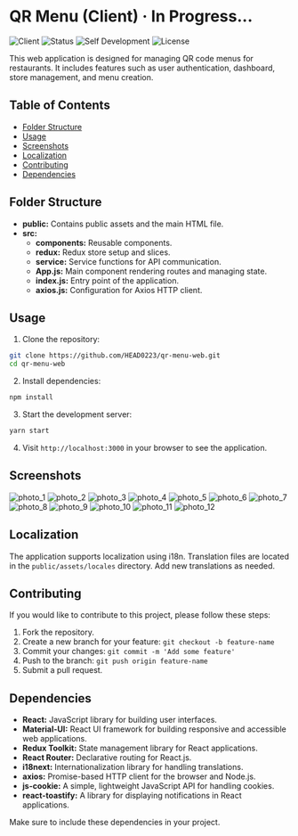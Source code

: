 # QR Menu (**Client**) · In Progress...

![Client](https://img.shields.io/badge/Client-QR_Menu-brightgreen)
![Status](https://img.shields.io/badge/Status-In_Progress-yellow)
![Self Development](https://img.shields.io/badge/Project-Self_Development-red)
![License](https://img.shields.io/badge/License-MIT-yellow)

This web application is designed for managing QR code menus for restaurants. It includes features such as user authentication, dashboard, store management, and menu creation.

## Table of Contents

-  [Folder Structure](#folder-structure)
-  [Usage](#usage)
-  [Screenshots](#screenshots)
-  [Localization](#localization)
-  [Contributing](#contributing)
-  [Dependencies](#dependencies)

## Folder Structure

-  **public:** Contains public assets and the main HTML file.
-  **src:**
   -  **components:** Reusable components.
   -  **redux:** Redux store setup and slices.
   -  **service:** Service functions for API communication.
   -  **App.js:** Main component rendering routes and managing state.
   -  **index.js:** Entry point of the application.
   -  **axios.js:** Configuration for Axios HTTP client.

## Usage

1. Clone the repository:

```bash
git clone https://github.com/HEAD0223/qr-menu-web.git
cd qr-menu-web
```

2. Install dependencies:

```bash
npm install
```

3. Start the development server:

```bash
yarn start
```

4. Visit `http://localhost:3000` in your browser to see the application.

## Screenshots

![photo_1](https://github.com/HEAD0223/qr-menu-web/assets/43917535/29c04070-c436-43d4-b099-3ae022349c44)
![photo_2](https://github.com/HEAD0223/qr-menu-web/assets/43917535/af4ab33e-9042-4b37-b890-d5dbf7fee25f)
![photo_3](https://github.com/HEAD0223/qr-menu-web/assets/43917535/7404f576-14ac-4ad9-9013-984a9e5353ba)
![photo_4](https://github.com/HEAD0223/qr-menu-web/assets/43917535/4c42ef15-8770-436f-8dc4-3871cf04f308)
![photo_5](https://github.com/HEAD0223/qr-menu-web/assets/43917535/0102a496-d802-4887-9042-3d8a2f3fc853)
![photo_6](https://github.com/HEAD0223/qr-menu-web/assets/43917535/1f108cd9-301e-4bb7-b34e-30735f04415e)
![photo_7](https://github.com/HEAD0223/qr-menu-web/assets/43917535/ab6f8f33-0071-4925-aee3-eb1dbc39db39)
![photo_8](https://github.com/HEAD0223/qr-menu-web/assets/43917535/81739061-d25f-49dd-9872-0390721620f2)
![photo_9](https://github.com/HEAD0223/qr-menu-web/assets/43917535/e9166805-51ff-48c7-8dfa-3a48cfd3a590)
![photo_10](https://github.com/HEAD0223/qr-menu-web/assets/43917535/03c45e9e-76f2-42b7-a0dd-4e9988635a17)
![photo_11](https://github.com/HEAD0223/qr-menu-web/assets/43917535/710885a4-13c2-4080-a618-b69d5ce10f21)
![photo_12](https://github.com/HEAD0223/qr-menu-web/assets/43917535/05ba5560-32bd-4a9a-8c54-309d43d20da6)

## Localization

The application supports localization using i18n. Translation files are located in the `public/assets/locales` directory. Add new translations as needed.

## Contributing

If you would like to contribute to this project, please follow these steps:

1. Fork the repository.
2. Create a new branch for your feature: `git checkout -b feature-name`
3. Commit your changes: `git commit -m 'Add some feature'`
4. Push to the branch: `git push origin feature-name`
5. Submit a pull request.

## Dependencies

-  **React:** JavaScript library for building user interfaces.
-  **Material-UI:** React UI framework for building responsive and accessible web applications.
-  **Redux Toolkit:** State management library for React applications.
-  **React Router:** Declarative routing for React.js.
-  **i18next:** Internationalization library for handling translations.
-  **axios:** Promise-based HTTP client for the browser and Node.js.
-  **js-cookie:** A simple, lightweight JavaScript API for handling cookies.
-  **react-toastify:** A library for displaying notifications in React applications.

Make sure to include these dependencies in your project.
